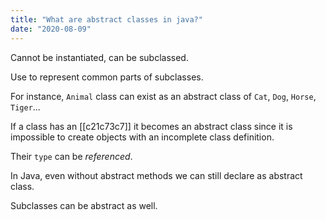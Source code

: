 ```yaml
---
title: "What are abstract classes in java?"
date: "2020-08-09"
---
```


Cannot be instantiated, can be subclassed.

Use to represent common parts of subclasses.

For instance, `Animal` class can exist as an abstract class of `Cat`, `Dog`, `Horse`, `Tiger`...

If a class has an [[c21c73c7]] it becomes an abstract class since it is impossible to create objects with an incomplete class definition.

Their `type` can be *referenced*.

In Java, even without abstract methods we can still declare as abstract class.

Subclasses can be abstract as well.
